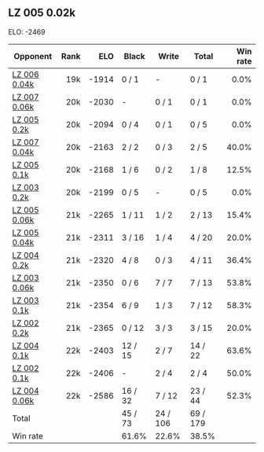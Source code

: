 ## LZ 005 0.02k ##

ELO: -2469

Opponent | Rank | ELO | Black | Write | Total | Win rate
---------|-----:|----:|-------|-------|-------|-------:
[LZ 006 0.04k](LZ%20006%200.04k.md) | 19k | -1914 | 0 / 1 | - | 0 / 1 | 0.0%
[LZ 007 0.06k](LZ%20007%200.06k.md) | 20k | -2030 | - | 0 / 1 | 0 / 1 | 0.0%
[LZ 005 0.2k](LZ%20005%200.2k.md) | 20k | -2094 | 0 / 4 | 0 / 1 | 0 / 5 | 0.0%
[LZ 007 0.04k](LZ%20007%200.04k.md) | 20k | -2163 | 2 / 2 | 0 / 3 | 2 / 5 | 40.0%
[LZ 005 0.1k](LZ%20005%200.1k.md) | 20k | -2168 | 1 / 6 | 0 / 2 | 1 / 8 | 12.5%
[LZ 003 0.2k](LZ%20003%200.2k.md) | 20k | -2199 | 0 / 5 | - | 0 / 5 | 0.0%
[LZ 005 0.06k](LZ%20005%200.06k.md) | 21k | -2265 | 1 / 11 | 1 / 2 | 2 / 13 | 15.4%
[LZ 005 0.04k](LZ%20005%200.04k.md) | 21k | -2311 | 3 / 16 | 1 / 4 | 4 / 20 | 20.0%
[LZ 004 0.2k](LZ%20004%200.2k.md) | 21k | -2320 | 4 / 8 | 0 / 3 | 4 / 11 | 36.4%
[LZ 003 0.06k](LZ%20003%200.06k.md) | 21k | -2350 | 0 / 6 | 7 / 7 | 7 / 13 | 53.8%
[LZ 003 0.1k](LZ%20003%200.1k.md) | 21k | -2354 | 6 / 9 | 1 / 3 | 7 / 12 | 58.3%
[LZ 002 0.2k](LZ%20002%200.2k.md) | 21k | -2365 | 0 / 12 | 3 / 3 | 3 / 15 | 20.0%
[LZ 004 0.1k](LZ%20004%200.1k.md) | 22k | -2403 | 12 / 15 | 2 / 7 | 14 / 22 | 63.6%
[LZ 002 0.1k](LZ%20002%200.1k.md) | 22k | -2406 | - | 2 / 4 | 2 / 4 | 50.0%
[LZ 004 0.06k](LZ%20004%200.06k.md) | 22k | -2586 | 16 / 32 | 7 / 12 | 23 / 44 | 52.3%
Total | | | 45 / 73 | 24 / 106 | 69 / 179 | 
Win rate| | | 61.6% | 22.6% | 38.5% | 
